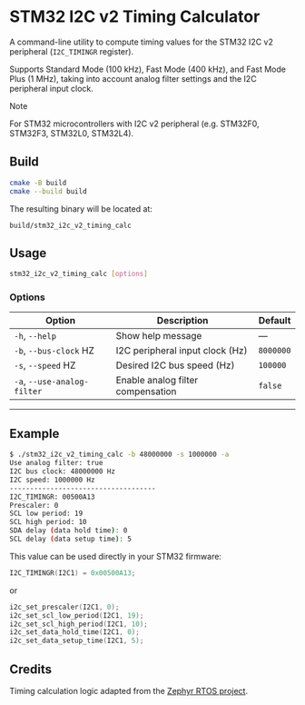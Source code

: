 # STM32 I2C v2 Timing Calculator

A command-line utility to compute timing values for the STM32 I2C v2 peripheral (`I2C_TIMINGR` register).

Supports Standard Mode (100 kHz), Fast Mode (400 kHz), and Fast Mode Plus (1 MHz), taking into account analog filter settings and the I2C peripheral input clock.

> [!NOTE]
> For STM32 microcontrollers with I2C v2 peripheral (e.g. STM32F0, STM32F3, STM32L0, STM32L4).

## Build

```bash
cmake -B build
cmake --build build
````

The resulting binary will be located at:

```
build/stm32_i2c_v2_timing_calc
```

## Usage

```bash
stm32_i2c_v2_timing_calc [options]
```

### Options

| Option                      | Description                       | Default   |
| --------------------------- | --------------------------------- | --------- |
| `-h`, `--help`              | Show help message                 | —         |
| `-b`, `--bus-clock` HZ      | I2C peripheral input clock (Hz)   | `8000000` |
| `-s`, `--speed` HZ          | Desired I2C bus speed (Hz)        | `100000`  |
| `-a`, `--use-analog-filter` | Enable analog filter compensation | `false`   |

---

## Example

```bash
$ ./stm32_i2c_v2_timing_calc -b 48000000 -s 1000000 -a
Use analog filter: true
I2C bus clock: 48000000 Hz
I2C speed: 1000000 Hz
------------------------------------
I2C_TIMINGR: 00500A13
Prescaler: 0
SCL low period: 19
SCL high period: 10
SDA delay (data hold time): 0
SCL delay (data setup time): 5
```

This value can be used directly in your STM32 firmware:

```c
I2C_TIMINGR(I2C1) = 0x00500A13;
```

or

```c
i2c_set_prescaler(I2C1, 0);
i2c_set_scl_low_period(I2C1, 19);
i2c_set_scl_high_period(I2C1, 10);
i2c_set_data_hold_time(I2C1, 0);
i2c_set_data_setup_time(I2C1, 5);
```

## Credits

Timing calculation logic adapted from the [Zephyr RTOS project](https://github.com/zephyrproject-rtos/zephyr/blob/7efa5c87dde1bf82ab8cf6cff300025c04daee76/drivers/i2c/i2c_ll_stm32_v2.c).
